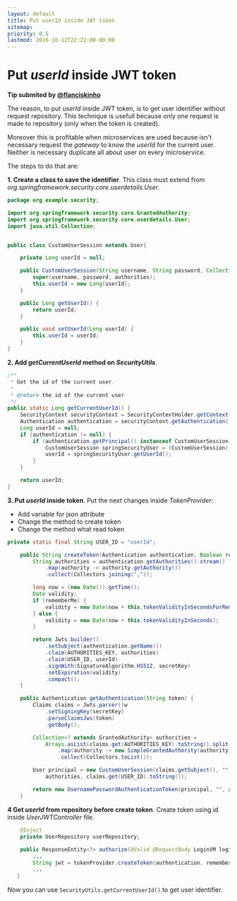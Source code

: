```yaml
---
layout: default
title: Put userId inside JWT token
sitemap:
priority: 0.5
lastmod: 2016-10-12T22:22:00-00:00
---
```


# Put _userId_ inside JWT token

**Tip submited by [@flanciskinho](http://github.com/flanciskinho)**

<!--
La razon para poner el userId dentro del token JWT es que se puede coger el identificador del usuario consultando el token y no hacer una peticion a la BD.
Esta tecnica es util porque solo se consulta el repositorio al generar el token.
Ademas esto es benificioso en los microservicos porque no es necesario consultar la puerta de enlace, ni hace falta duplicar la informacion de los usuarios en los microservicios.

Los pasos para esto son:
-->

The reason, to put _userId_ inside JWT token, is to get user identifier without request repository. This technique is usefull because only one request is made to repository (only when the token is created).

Moreover this is profitable when microservices are used because isn't necessary request the _gateway_ to know the _userId_ for the current user. Neither is necessary duplicate all about user on every microservice.


The steps to do that are:

**1. Create a class to save the identifier**. This class must extend from _org.springframework.security.core.userdetails.User_.

<!--
**1 Crear una clase para guardar el id.** Esta clase debe extender de _org.springframework.security.core.UserDetails.User_.
-->

```java
package org.example.security;

import org.springframework.security.core.GrantedAuthority;
import org.springframework.security.core.userdetails.User;
import java.util.Collection;


public class CustomUserSession extends User{

    private Long userId = null;

    public CustomUserSession(String username, String password, Collection<? extends GrantedAuthority> authorities, String userId) {
        super(username, password, authorities);
        this.userId = new Long(userId);
    }

    public Long getUserId() {
        return userId;
    }

    public void setUserId(Long userId) {
        this.userId = userId;
    }
}
```

**2. Add _getCurrentUserId_ method on _SecurityUtils_**.

<!--
**2. Crear el metodo getCurrentUserId en SecurityUtils**
-->

```java
/**
 * Get the id of the current user.
 *
 * @return the id of the current user
 */
public static Long getCurrentUserId() {
    SecurityContext securityContext = SecurityContextHolder.getContext();
    Authentication authentication = securityContext.getAuthentication();
    Long userId = null;
    if (authentication != null) {
        if (authentication.getPrincipal() instanceof CustomUserSession) {
            CustomUserSession springSecurityUser = (CustomUserSession) authentication.getPrincipal();
            userId = springSecurityUser.getUserId();
        }
    }

    return userId;
}
```

**3. Put _userId_ inside token**. Put the next changes inside _TokenProvider_:

- Add variable for json attribute
- Change the method to create token
- Change the method what read token

<!--
**3. Anadir dentro del token el userId** Dentro del _TokenProvider_ realizar los siguientes pasos:

- Anadir la variable descriptora
- Modificar el metodo que crea el token
- Modificar el metodo que lee el token
-->

```java
private static final String USER_ID = "userId";

    public String createToken(Authentication authentication, Boolean rememberMe, Long userId) {
        String authorities = authentication.getAuthorities().stream()
            .map(authority -> authority.getAuthority())
            .collect(Collectors.joining(","));

        long now = (new Date()).getTime();
        Date validity;
        if (rememberMe) {
            validity = new Date(now + this.tokenValidityInSecondsForRememberMe);
        } else {
            validity = new Date(now + this.tokenValidityInSeconds);
        }

        return Jwts.builder()
            .setSubject(authentication.getName())
            .claim(AUTHORITIES_KEY, authorities)
            .claim(USER_ID, userId)
            .signWith(SignatureAlgorithm.HS512, secretKey)
            .setExpiration(validity)
            .compact();
    }

    public Authentication getAuthentication(String token) {
        Claims claims = Jwts.parser()w
            .setSigningKey(secretKey)
            .parseClaimsJws(token)
            .getBody();

        Collection<? extends GrantedAuthority> authorities =
            Arrays.asList(claims.get(AUTHORITIES_KEY).toString().split(",")).stream()
                .map(authority -> new SimpleGrantedAuthority(authority))
                .collect(Collectors.toList());

        User principal = new CustomUserSession(claims.getSubject(), "",
            authorities, claims.get(USER_ID).toString());

        return new UsernamePasswordAuthenticationToken(principal, "", authorities);
    }
```

**4 Get _userId_ from repository before create token**. Create token using id inside _UserJWTController_ file.

<!--
**4 Recuperar el userId desde Bd antes de crear el token** Dentro de _UserJWTController_ generar el token usando el userId.
-->

```java
	@Inject
	private UserRepository userRepository;
    
	public ResponseEntity<?> authorize(@Valid @RequestBody LoginVM loginVM, HttpServletResponse response) {
		...
		String jwt = tokenProvider.createToken(authentication, rememberMe, userRepository.findOneByLogin(loginVM.getUsername()).get().getId());
		... 
   }
```

Now you can use `SecurityUtils.getCurrentUserId()` to get user identifier.